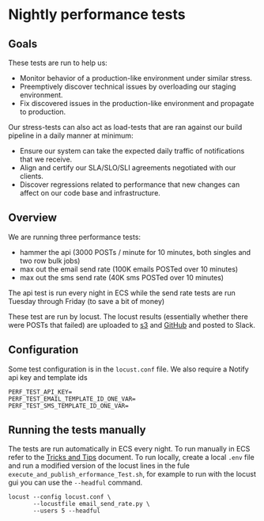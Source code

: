 # Nightly performance tests

## Goals

These tests are run to help us:

- Monitor behavior of a production-like environment under similar stress.
- Preemptively discover technical issues by overloading our staging environment.
- Fix discovered issues in the production-like environment and propagate to production.

Our stress-tests can also act as load-tests that are ran against our build pipeline in a daily manner at minimum:

- Ensure our system can take the expected daily traffic of notifications that we receive.
- Align and certify our SLA/SLO/SLI agreements negotiated with our clients.
- Discover regressions related to performance that new changes can affect on our code base and infrastructure.

## Overview

We are running three performance tests:
- hammer the api (3000 POSTs / minute for 10 minutes, both singles and two row bulk jobs)
- max out the email send rate (100K emails POSTed over 10 minutes)
- max out the sms send rate (40K sms POSTed over 10 minutes)
  
The api test is run every night in ECS while the send rate tests are run Tuesday through Friday (to save a bit of money)

These test are run by locust. The locust results (essentially whether there were POSTs that failed) are uploaded to [s3](https://s3.console.aws.amazon.com/s3/buckets/notify-performance-test-results-staging?region=ca-central-1&tab=objects) and [GitHub](https://github.com/cds-snc/notification-performance-test-results) and posted to Slack.

## Configuration

Some test configuration is in the `locust.conf` file. We also require a Notify api key and template ids
```
PERF_TEST_API_KEY=
PERF_TEST_EMAIL_TEMPLATE_ID_ONE_VAR=
PERF_TEST_SMS_TEMPLATE_ID_ONE_VAR=
```

## Running the tests manually

The tests are run automatically in ECS every night. To run manually in ECS refer to the [Tricks and Tips](https://docs.google.com/document/d/16LLelZ7WEKrnbocrl0Az74JqkCv5DBZ9QILRBUFJQt8/edit?tab=t.0#heading=h.72a482juoxa7) document. To run locally, create a local `.env` file and run a modified version of the locust lines in the fule `execute_and_publish_erformance_Test.sh`, for example to run with the locust gui you can use the `--headful` command.
```
locust --config locust.conf \
       --locustfile email_send_rate.py \
       --users 5 --headful
```
